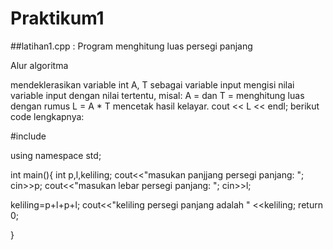 # Praktikum1
##latihan1.cpp : Program menghitung luas persegi panjang

Alur algoritma

mendeklerasikan variable int A, T sebagai variable input
mengisi nilai variable input dengan nilai tertentu, misal: A = dan T =
menghitung luas dengan rumus L = A * T
mencetak hasil kelayar. cout << L << endl;
berikut code lengkapnya:

#include

using namespace std;

int main(){ int p,l,keliling; cout<<"masukan panjjang persegi panjang: "; cin>>p; cout<<"masukan lebar persegi panjang: "; cin>>l;

keliling=p+l+p+l; cout<<"keliling persegi panjang adalah " <<keliling; return 0;

}

